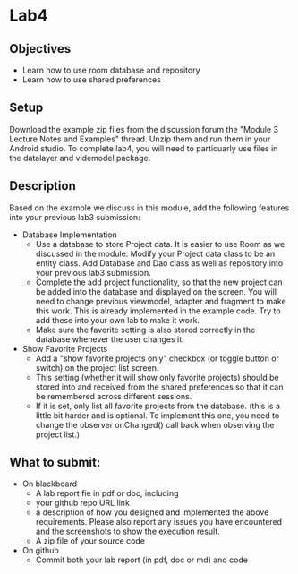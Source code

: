 # Lab4
## Objectives
- Learn how to use room database and repository
- Learn how to use shared preferences
## Setup
Download the example zip files from the discussion forum the "Module 3 Lecture Notes and Examples" thread. Unzip them and run them in your Android studio. To complete lab4, you will need to particuarly use files in the datalayer and videmodel package.  
## Description
Based on the example we discuss in this module, add the following features into your previous lab3 submission:
- Database Implementation
  - Use a database to store Project data. It is easier to use Room as we discussed in the module. Modify your Project data class to be an entity class. Add Database and Dao class as well as repository into your previous lab3 submission. 
  - Complete the add project functionality, so that the new project can be added into the database and displayed on the screen. You will need to change previous viewmodel, adapter and fragment to make this work. This is already implemented in the example code. Try to add these into your own lab to make it work.
  - Make sure the favorite setting is also stored correctly in the database whenever the user changes it. 
- Show Favorite Projects
  - Add a "show favorite projects only" checkbox (or toggle button or switch) on the project list screen.
  - This setting (whether it will show only favorite projects) should be stored into and received from the shared preferences so that it can be remembered across different sessions.
  - If it is set, only list all favorite projects from the database. (this is a little bit harder and is optional. To implement this one, you need to change the observer onChanged() call back when observing the project list.)
## What to submit: 
- On blackboard
  - A lab report fie in pdf or doc, including 
   - your github repo URL link
   - a description of how you designed and implemented the above requirements. Please also report any issues you have encountered and the screenshots to show the execution result.
  - A zip file of your source code
- On github
  - Commit both your lab report (in pdf, doc or md) and code
